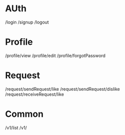 # AUth
/login
/signup
/logout

# Profile

/profile/view
/profile/edit
/profile/forgotPassword

# Request

/request/sendRequest/like
/request/sendRequest/dislike
/request/receiveRequest/like

# Common

/v1/list
/v1/
